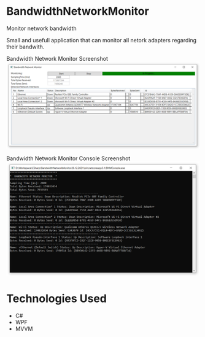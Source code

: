 # BandwidthNetworkMonitor
Monitor network bandwidth

Small and usefull application that can monitor all netork adapters regarding their bandwith.

Bandwidth Network Monitor Screenshot
![Screenshot](Media/BandwidthNetworkMonitor.PNG)

Bandwidth Network Monitor Console Screenshot
![Screenshot](Media/BandwidthNetworkMonitorConsole.PNG)

# Technologies Used
- C#
- WPF
- MVVM
